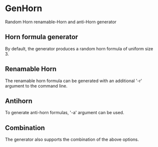 # GenHorn
Random Horn renamable-Horn and anti-Horn generator  

## Horn formula generator
By default, the generator produces a random horn formula of uniform size 3.

## Renamable Horn
The renamable horn formula can be generated with an additional '-r' 
argument to the command line. 

## Antihorn
To generate anti-horn formulas, '-a' argument can be used. 

## Combination
The generator also supports the combination of the above options.
